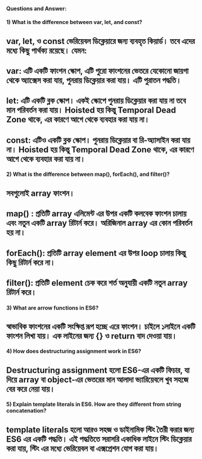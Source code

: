 #### Questions and Answer:

#### 1) What is the difference between var, let, and const?
## var, let, ও const ভেরিয়েবল ডিক্লেয়ারে জন্য ব্যবহৃত কিয়ার্ড। তবে এদের মধ্যে কিছু পার্থক্য রয়েছে। যেমন:
## var: এটি একটি ফাংশন স্কোপ, এটি পুরো ফাংশনের ভেতরে যেকোনো জায়গা থেকে অ্যাক্সেস করা যায়, পুনরায় ডিক্লেয়ার করা যায়। এটি পুরাতন পদ্ধতি।
## let: এটি একটি ব্লক স্কোপ। একই স্কোপে পুনরায় ডিক্লেয়ার করা যায় না তবে মান পরিবর্তন করা যায়। Hoisted হয় কিন্তু Temporal Dead Zone থাকে, এর কারণে আগে থেকে ব্যবহার করা যায় না।
## const: এটিও একটি ব্লক স্কোপ। পুনরায় ডিক্লেয়ার বা রি-অ্যাসাইন করা যায় না। Hoisted হয় কিন্তু Temporal Dead Zone থাকে, এর কারণে আগে থেকে ব্যবহার করা যায় না।

#### 2) What is the difference between map(), forEach(), and filter()? 
## সবগুলোই array ফাংশন।
## map() : প্রতিটি array এলিমেন্ট এর উপর একটি কলবেক ফাংশন চালায় এবং নতুন একটি array রিটার্ন করে। অরিজিনাল array এর কোন পরিবর্তন হয় না।
## forEach(): প্রতিটি array element এর উপর loop চালায় কিন্তু কিছু রিটার্ন করে না।
## filter(): প্রতিটি element চেক করে শর্ত অনুযায়ী একটি নতুন array রিটার্ন করে।

#### 3) What are arrow functions in ES6?
## স্বাভাবিক ফাংশনের একটি সংক্ষিপ্ত রূপ হচ্ছে এরে ফাংশন। চাইলে ১লাইনে একটি ফাংশন লিখা যায়। এক লাইনের জন্য {} ও return বাদ দেওয়া যায়।   
#### 4) How does destructuring assignment work in ES6?
## Destructuring assignment হলো ES6-এর একটি ফিচার, যা দিয়ে array বা object-এর ভেতরের মান আলাদা ভ্যারিয়েবলে খুব সহজে বের করে নেয়া যায়।
#### 5) Explain template literals in ES6. How are they different from string concatenation?
## template literals হলো আরও সহজ ও ডাইনামিক স্টিং তৈরী করার জন্য ES6 এর একটি পদ্ধতি। এই পদ্ধতিতে সরাসরি একাধিক লাইনে স্টিং ডিক্লেয়ার করা যায়, স্টিং এর মধ্যে ভেরিয়েবল বা এক্সপ্রেশন যোগ করা যায়।
